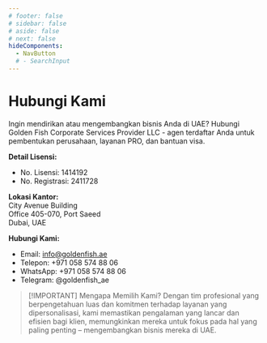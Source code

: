 ```yaml
---
# footer: false
# sidebar: false
# aside: false
# next: false
hideComponents:
  - NavButton
  # - SearchInput
---
```


<!-- <p>
  <img src="/img/Logo.avif" alt="logo" width="100" height="100" style="margin-left: 50%;">
</p> -->

# Hubungi Kami

Ingin mendirikan atau mengembangkan bisnis Anda di UAE? Hubungi Golden Fish Corporate Services Provider LLC - agen terdaftar Anda untuk pembentukan perusahaan, layanan PRO, dan bantuan visa.

**Detail Lisensi:**

- No. Lisensi: 1414192
- No. Registrasi: 2411728

**Lokasi Kantor:**  
City Avenue Building  
Office 405-070, Port Saeed  
Dubai, UAE

**Hubungi Kami:**

- Email: info@goldenfish.ae
- Telepon: +971 058 574 88 06
- WhatsApp: +971 058 574 88 06
- Telegram: @goldenfish_ae

<!-- WhatsApp us at [+971 058 574 88 06](https://wa.me/message/KDLD4FZVW7EUC1)
Telegram us at [@goldenfish_ae](https://t.me/goldenfish_ae) -->

> [!IMPORTANT] Mengapa Memilih Kami?
> Dengan tim profesional yang berpengetahuan luas dan komitmen terhadap layanan yang dipersonalisasi, kami memastikan pengalaman yang lancar dan efisien bagi klien, memungkinkan mereka untuk fokus pada hal yang paling penting – mengembangkan bisnis mereka di UAE.

<ContactForm buttonText="Bicara dengan ahli" />
